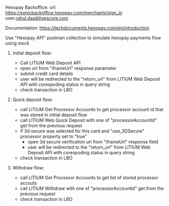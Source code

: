 Hexopay Backoffice:
url: https://sonicbackoffice.hexopay.com/merchants/sign_in
user:rahul.das@livescore.com

Documentation:
https://techdocuments.hexopay.com/en/introduction

Use "Hexopay API" postman collection to simulate hexopay payments flow using mock
1. Initial deposit flow:
    - Call LITIUM Web Deposit API
    - open url from "iframeUrl" response parameter
    - submit credit card details
    - user will be redirected to the "return_url" from LITIUM Web Deposit API with corespoding status in query string
    - check transaction in LBO 
    
2. Quick deposit flow:
    - call LITIUM Get Processor Accounts to get processor account id that was stored in initial deposit flow 
    - call LITIUM Web Quick Deposit with one of "processorAccountId" get from the previous request
    - if 3d secure was selected for this card and "use_3DSecure" processor property set to "true"  
        - open 3d secure verification url from "iframeUrl" response field
        - user will be redirected to the "return_url" from LITIUM Web Deposit API with corespoding status in query string    
    - check transaction in LBO

3. Withdraw flow:
    - call LITIUM Get Processor Accounts to get list of stored processor accouts 
    - call LITIUM Withdraw with one of "processorAccountId" get from the previous request
    - check transaction in LBO



